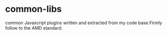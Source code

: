 # common-libs
common Javascript plugins written and extracted from my code base.Firmly follow to the AMD standard.
